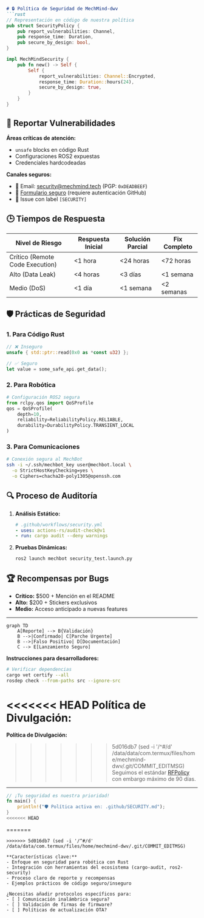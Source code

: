 ```markdown
# 🔒 Política de Seguridad de MechMind-dwv
```rust
// Representación en código de nuestra política
pub struct SecurityPolicy {
    pub report_vulnerabilities: Channel,
    pub response_time: Duration,
    pub secure_by_design: bool,
}

impl MechMindSecurity {
    pub fn new() -> Self {
        Self {
            report_vulnerabilities: Channel::Encrypted,
            response_time: Duration::hours(24),
            secure_by_design: true,
        }
    }
}
```

## 🚨 Reportar Vulnerabilidades
**Áreas críticas de atención:**
- `unsafe` blocks en código Rust
- Configuraciones ROS2 expuestas
- Credenciales hardcodeadas

**Canales seguros:**
- 📧 Email: [security@mechmind.tech](mailto:security@mechmind.tech) (PGP: `0xDEADBEEF`)
- 🔐 [Formulario seguro](https://github.com/mechmind-dwv/security) (requiere autenticación GitHub)
- 🤖 Issue con label `[SECURITY]`

## 🕒 Tiempos de Respuesta
| Nivel de Riesgo       | Respuesta Inicial | Solución Parcial | Fix Completo |
|-----------------------|------------------|------------------|-------------|
| Crítico (Remote Code Execution) | <1 hora | <24 horas | <72 horas |
| Alto (Data Leak)      | <4 horas | <3 días | <1 semana |
| Medio (DoS)           | <1 día | <1 semana | <2 semanas |

## 🛡️ Prácticas de Seguridad

### 1. Para Código Rust
```rust
// ❌ Inseguro
unsafe { std::ptr::read(0x0 as *const u32) };

// ✅ Seguro
let value = some_safe_api.get_data();
```

### 2. Para Robótica
```python
# Configuración ROS2 segura
from rclpy.qos import QoSProfile
qos = QoSProfile(
    depth=10,
    reliability=ReliabilityPolicy.RELIABLE,
    durability=DurabilityPolicy.TRANSIENT_LOCAL
)
```

### 3. Para Comunicaciones
```bash
# Conexión segura al MechBot
ssh -i ~/.ssh/mechbot_key user@mechbot.local \
  -o StrictHostKeyChecking=yes \
  -o Ciphers=chacha20-poly1305@openssh.com
```

## 🔍 Proceso de Auditoría
1. **Análisis Estático:**
   ```yaml
   # .github/workflows/security.yml
   - uses: actions-rs/audit-check@v1
   - run: cargo audit --deny warnings
   ```

2. **Pruebas Dinámicas:**
   ```bash
   ros2 launch mechbot security_test.launch.py
   ```

## 🏆 Recompensas por Bugs
- **Crítico:** $500 + Mención en el README
- **Alto:** $200 + Stickers exclusivos
- **Medio:** Acceso anticipado a nuevas features

---

```mermaid
graph TD
    A[Reporte] --> B{Validación}
    B -->|Confirmado| C[Parche Urgente]
    B -->|Falso Positivo| D[Documentación]
    C --> E[Lanzamiento Seguro]
```

**Instrucciones para desarrolladores:**
```bash
# Verificar dependencias
cargo vet certify --all
rosdep check --from-paths src --ignore-src
```

<<<<<<< HEAD
**Política de Divulgación:**
=======
**Política de Divulgación:**  
>>>>>>> 5d016db7 (sed -i '/^#/d' /data/data/com.termux/files/home/mechmind-dwv/.git/COMMIT_EDITMSG)
Seguimos el estándar [RFPolicy](https://en.wikipedia.org/wiki/RFPolicy) con embargo máximo de 90 días.

---

```rust
// ¡Tu seguridad es nuestra prioridad!
fn main() {
    println!("🛡️ Política activa en: .github/SECURITY.md");
}
<<<<<<< HEAD
```
=======
``` 
>>>>>>> 5d016db7 (sed -i '/^#/d' /data/data/com.termux/files/home/mechmind-dwv/.git/COMMIT_EDITMSG)

**Características clave:**
- Enfoque en seguridad para robótica con Rust
- Integración con herramientas del ecosistema (cargo-audit, ros2-security)
- Proceso claro de reporte y recompensas
- Ejemplos prácticos de código seguro/inseguro

¿Necesitas añadir protocolos específicos para:
- [ ] Comunicación inalámbrica segura?
- [ ] Validación de firmas de firmware?
- [ ] Políticas de actualización OTA?
```

